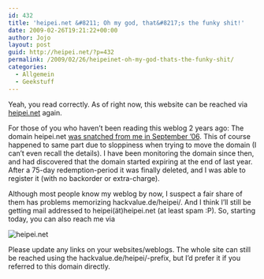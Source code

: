 ```yaml
---
id: 432
title: 'heipei.net &#8211; Oh my god, that&#8217;s the funky shit!'
date: 2009-02-26T19:21:22+00:00
author: Jojo
layout: post
guid: http://heipei.net/?p=432
permalink: /2009/02/26/heipeinet-oh-my-god-thats-the-funky-shit/
categories:
  - Allgemein
  - Geekstuff
---
```

Yeah, you read correctly. As of right now, this website can be reached via [heipei.net](https://heipei.net) again.
  
For those of you who haven&#8217;t been reading this weblog 2 years ago: The domain heipei.net [was snatched from me in September &#8217;06](https://heipei.net/2006/09/14/bye-bye-heipeinet/). This of course happened to same part due to sloppiness when trying to move the domain (I can&#8217;t even recall the details). I have been monitoring the domain since then, and had discovered that the domain started expiring at the end of last year. After a 75-day redemption-period it was finally deleted, and I was able to register it (with no backorder or extra-charge).

Although most people know my weblog by now, I suspect a fair share of them has problems memorizing hackvalue.de/heipei/. And I think I&#8217;ll still be getting mail addressed to heipei(ät)heipei.net (at least spam :P). So, starting today, you can also reach me via
  
<img data-echo="/weblog/heipei_net.png" alt="heipei.net" class="aligncenter" />
  
Please update any links on your websites/weblogs. The whole site can still be reached using the hackvalue.de/heipei/-prefix, but I&#8217;d prefer it if you referred to this domain directly.
